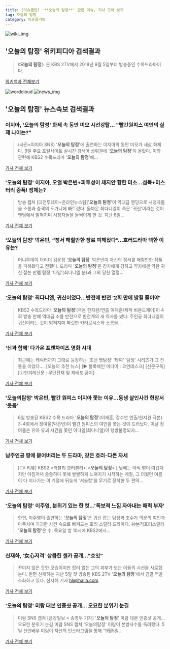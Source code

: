 ```yaml
---
title: (이슈클립) '**오늘의 탐정**' 관련 이슈, 기사 모아 보기
tag: 오늘의 탐정
category: 이슈클리핑
---
```

![wiki_img](https://user-images.githubusercontent.com/42597476/44503234-41136a80-a6d0-11e8-9071-6fc6418eafe4.png)
## **'**오늘의 탐정**'** 위키피디아 검색결과
>《**오늘의 탐정**》은 KBS 2TV에서 2018년 9월 5일부터 방송중인 수목드라마이다.

<a href="https://ko.wikipedia.org/wiki/오늘의 탐정" target="_blank">위키백과 전체보기</a>

![wordcloud](https://s3.ap-northeast-2.amazonaws.com/lyrics101-wordcloud/2018-09-09-1536471431.png)
![news_img](https://user-images.githubusercontent.com/42597476/44507050-1206f400-a6e4-11e8-8d98-7ffbfebb353f.png)
## **'**오늘의 탐정**'** 뉴스속보 검색결과
### 이지아, '**오늘의 탐정**' 화제 속 동안 미모 시선강탈... "빨간원피스 여인의 실제 나이는?"

>(사진=이지아 SNS) '**오늘의 탐정**'에 출연하는 이지아의 동안 미모가 새삼 화제다. 9일 주요 포털사이트 실시간 검색어 상위권에 '**오늘의 탐정**'이 올랐다.  이와 관련해 KBS2 수목드라마 '**오늘의 탐정**'에...

<a href="http://www.siminilbo.co.kr/news/articleView.html?idxno=578940" target="_blank">기사 전체 보기</a>

### '**오늘의 탐정**' 이지아, 오열 박은빈+피투성이 채지안 향한 미소…섬뜩+미스터리 증폭! 정체는?

>방송 캡처 [대전투데이=온라인뉴스팀]'**오늘의 탐정**'이 역대급 엔딩으로 시청자들을 소름과 충격의 도가니에 빠트렸다. 돌아온 최다니엘이 죽은 '귀신'이라는 것이 엔딩에서 밝혀지며 시청자들을 들썩이게 한 것. 지난 6일...

<a href="http://www.daejeontoday.com/news/articleView.html?idxno=512319" target="_blank">기사 전체 보기</a>

### ‘**오늘의 탐정**’ 박은빈, “정서 해칠만한 장르 피해왔다”...호러드라마 택한 이유는?

>머니투데이 더리더 김윤정 '**오늘의 탐정**' 박은빈이 자신의 정서를 해칠만한 작품을 피해왔다고 전했다. 드라마 '**오늘의 탐정**'은 강자에게 강하고 약자에겐 약한 귀신 잡는 만렙 탐정 '다일'(최다니엘 분)과 그의 당찬 열혈...

<a href="http://theleader.mt.co.kr/articleView.html?no=2018090914297826003" target="_blank">기사 전체 보기</a>

### ‘**오늘의 탐정**’ 최다니엘, 귀신이었다…반전에 반전 ‘2회 만에 밝힐 줄이야’

>KBS2 수목드라마 ‘**오늘의 탐정**’(극본 한지완/연출 이재훈/제작 비욘드제이)이 4회 방송 만에 역대급 소름 반전으로 반전계의 새 역사를 썼다. 주인공 최다니엘이 귀신이라는 것이 밝혀지며 짜릿한 카타르시스와 소름을...

<a href="http://www.kookje.co.kr/news2011/asp/newsbody.asp?code=0500&key=20180909.99099002941" target="_blank">기사 전체 보기</a>

### ‘신과 함께’ 다가온 프랜차이즈 영화 시대

>최근에는 캐릭터까지 그대로 등장하는 ‘조선 명탐정’ ‘타짜’ ‘탐정’ 시리즈가 그 전통을 이었다.... [오늘의 추천 뉴스] [▶ 블록체인 미디어 : 코인데스크] [신문구독] [ⓒ한겨레신문 : 무단전재 및 재배포 금지]

<a href="http://www.hani.co.kr/arti/economy/economy_general/861254.html" target="_blank">기사 전체 보기</a>

### '오늘의탐정' 박은빈, 빨간 원피스 이지아 쫓는 이유…동생 살인사건 현장서 '웃음'

>6일 방송된 KBS2 수목 드라마 '**오늘의 탐정**'(이재훈, 강수연 연출/한지완 극본) 3-4회에서 정여울(박은빈)이 빨간 원피스의 여인을 쫓는 것이 드러났다. 이날 정여울은 유아 유괴 사건을 쫓던 이다일(최다니엘)이 행방불명되자...

<a href="http://www.starseoultv.com/news/articleView.html?idxno=506546" target="_blank">기사 전체 보기</a>

### 남주인공 땅에 묻어버리는 두 드라마, 같은 호러-다른 자세

>[TV 리뷰] KBS2 <러블리 호러블리> <**오늘의 탐정**> [ 낮에는 아직 볕이 따갑다지만 아침저녁 쓸쓸하다 못해 쌀쌀하게 느껴지기 시작하는 계절, 그 더웠던 여름이 다 지나가는 이 계절에 뒤늦게 '서늘함'을 무기로 장착한 두 편의...

<a href="http://www.ohmynews.com/NWS_Web/View/at_pg.aspx?CNTN_CD=A0002470250&CMPT_CD=P0010&utm_source=naver&utm_medium=newsearch&utm_campaign=naver_news" target="_blank">기사 전체 보기</a>

### '**오늘의 탐정**' 이주영, 분위기 있는 한 컷…'독보적 느낌 자아내는 매력 부자'

>한편, 이주영이 출연하는 '**오늘의 탐정**'은 귀신 잡는 탐정과 조수가 의문의 여인과 마주치며 기괴한 사건 속으로 빠져드는 호러 스릴러 드라마다. 神본격호러스릴러 '**오늘의 탐정**'은 수, 목요일 밤 10시에 KBS2에서...

<a href="http://www.topstarnews.net/news/articleView.html?idxno=478284" target="_blank">기사 전체 보기</a>

### 신재하, '女心저격' 상큼한 셀카 공개…"호잇"

>꾸미지 않은 듯한 모습이지만 잡티 없는 그의 피부가 보는 이들의 시선을 사로잡는다. 한편 신재하는 지난 5일 첫 방송된 KBS 2TV '**오늘의 탐정**'에서 김결 역을 소화하고 있다. 신지혜 기자 hl@ihalla.com

<a href="http://www.ihalla.com/read.php3?aid=1536391396607236322" target="_blank">기사 전체 보기</a>

### '**오늘의 탐정**' 미람 대본 인증샷 공개… 오묘한 분위기 눈길

>미람 SNS 캡쳐 [금강일보 = 송영두 기자] '**오늘의 탐정**' 미람 대본 인증샷 공개… 오묘한 분위기 눈길 미람 SNS 캡쳐 '오늘의탐정' 미람이 본방사수를 독려했다. 5일 신인배우 미람이 자신의 인스타그램을 통해 "9월5일...

<a href="http://www.ggilbo.com/news/articleView.html?idxno=543779" target="_blank">기사 전체 보기</a>


